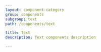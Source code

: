 ```yaml
---
layout: component-category
group: components
subgroup: text
path: /components/text

title: Text
description: Text components description

---
```

